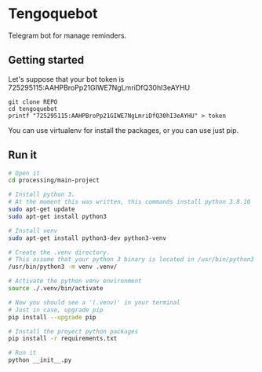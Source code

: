 # Tengoquebot
Telegram bot for manage reminders.

## Getting started
Let's suppose that your bot token is 725295115:AAHPBroPp21GIWE7NgLmriDfQ30hI3eAYHU
```
git clone REPO
cd tengoquebot
printf "725295115:AAHPBroPp21GIWE7NgLmriDfQ30hI3eAYHU" > token
```

You can use virtualenv for install the packages, or you can use just pip.

## Run it

```bash
# Open it
cd processing/main-project

# Install python 3.
# At the moment this was written, this commands install python 3.8.10
sudo apt-get update
sudo apt-get install python3

# Install venv
sudo apt-get install python3-dev python3-venv

# Create the .venv directory.
# This assume that your python 3 binary is located in /usr/bin/python3
/usr/bin/python3 -m venv .venv/

# Activate the python venv environment
source ./.venv/bin/activate

# Now you should see a '(.venv)' in your terminal
# Just in case, upgrade pip
pip install --upgrade pip

# Install the proyect python packages
pip install -r requirements.txt

# Run it
python __init__.py
```
